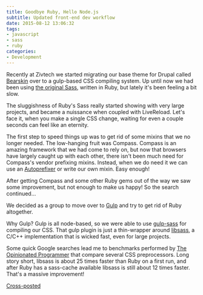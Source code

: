 ```yaml
---
title: Goodbye Ruby, Hello Node.js
subtitle: Updated front-end dev workflow
date: 2015-08-12 13:06:32
tags:
- javascript
- sass
- ruby
categories:
- Development
---
```


Recently at Zivtech we started migrating our base theme for Drupal called [Bearskin][1] over to a gulp-based CSS compiling system. Up until now we had been using [the original Sass][2], written in Ruby, but lately it's been feeling a bit slow.

The sluggishness of Ruby's Sass really started showing with very large projects, and became a nuissance when coupled with LiveReload. Let's face it, when you make a single CSS change, waiting for even a couple seconds can feel like an eternity.

The first step to speed things up was to get rid of some mixins that we no longer needed. The low-hanging fruit was Compass. Compass is an amazing framework that we had come to rely on, but now that browsers have largely caught up with each other, there isn't been much need for Compass's vendor prefixing mixins. Instead, when we do need it we can use an [Autoprefixer][3] or write our own mixin. Easy enough!

After getting Compass and some other Ruby gems out of the way we saw some improvement, but not enough to make us happy! So the search continued...

We decided as a group to move over to [Gulp][4] and try to get rid of Ruby altogether.

Why Gulp? Gulp is all node-based, so we were able to use [gulp-sass][5] for compiling our CSS. That gulp plugin is just a thin-wrapper around [libsass][6], a C/C++ implementation that is wicked fast, even for large projects.

Some quick Google searches lead me to benchmarks performed by [The Opinionated Programmer][7] that compare several CSS preprocessors. Long story short, libsass is about 25 times faster than Ruby on a first run, and after Ruby has a sass-cache available libsass is still about 12 times faster. That's a massive improvement!

[1]: https://www.drupal.org/project/bear_skin
[2]: https://github.com/nex3/sass
[3]: https://github.com/postcss/autoprefixer
[4]: http://gulpjs.com/
[5]: https://www.npmjs.com/package/gulp-sass
[6]: https://github.com/hcatlin/libsass
[7]: http://www.solitr.com/blog/2014/01/css-preprocessor-benchmark/


[Cross-posted](https://zivtech.com/blog/goodbye-ruby-hello-nodejs-speeding-sass "Permalink to Goodbye Ruby, Hello Node.js: Speeding up Sass")
